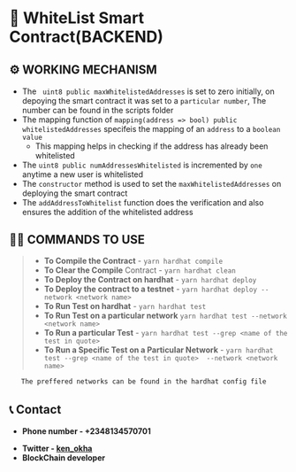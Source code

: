 # 🔗 __WhiteList Smart Contract__(__BACKEND__)
<div style="margin-top:30px"></div>

## ⚙ __WORKING MECHANISM__
* The ``` uint8 public maxWhitelistedAddresses``` is set to zero initially, on depoying the smart contract it was set to a ```particular number```, The number can be found in the scripts folder
*  The mapping function of  ```mapping(address => bool) public whitelistedAddresses``` specifeis the mapping of an ```address``` to a ```boolean value```
      * This mapping helps in checking if the address has already been whitelisted
* The ``` uint8 public numAddressesWhitelisted ``` is incremented by ```one``` anytime a new user is whitelisted
*   The  ```constructor``` method is used to set the  ```maxWhitelistedAddresses``` on deploying the smart contract
*   The ```addAddressToWhitelist``` function does the verification and also ensures the addition of the whitelisted address 

## 👩‍💻 __COMMANDS TO USE__

> * __To Compile the Contract__   - ```yarn hardhat compile```
> * __To Clear the Compile__ Contract - ```yarn hardhat clean```
> * __To Deploy the Contract on hardhat__ - ```yarn hardhat deploy```
> * __To Deploy the contract to a testnet__ - ```yarn hardhat deploy --network <network name> ```
> * __To Run Test on hardhat__  - ```yarn hardhat test ```
> * __To Run Test on a particular network__ ```yarn hardhat test --network <network name> ```
> * __To Run a particular Test__ - ```yarn hardhat test --grep <name of the test in quote> ```
>  * __To Run a Specific Test on a Particular Network__ - ```yarn hardhat test --grep <name of the test in quote>  --network <network name> ```

```bash
   The preffered networks can be found in the hardhat config file
```
    


<div style="margin-top:30px"></div>






## 📞 __Contact__
- __Phone number - +2348134570701__
* __Twitter - [ken_okha](https://twitter.com/Ken_okha "ken_okha")__
* __BlockChain developer__
